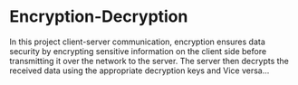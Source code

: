 # Encryption-Decryption
In this project client-server communication, encryption ensures data security by encrypting sensitive information on the client side before transmitting it over the network to the server. The server then decrypts the received data using the appropriate decryption keys and Vice versa...
